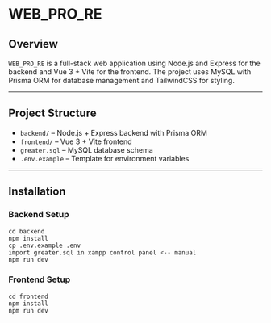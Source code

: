 # WEB_PRO_RE

## Overview
`WEB_PRO_RE` is a full-stack web application using Node.js and Express for the backend and Vue 3 + Vite for the frontend. The project uses MySQL with Prisma ORM for database management and TailwindCSS for styling.

---

## Project Structure

- `backend/` – Node.js + Express backend with Prisma ORM  
- `frontend/` – Vue 3 + Vite frontend  
- `greater.sql` – MySQL database schema  
- `.env.example` – Template for environment variables  

---

## Installation

### Backend Setup

```
cd backend
npm install
cp .env.example .env
import greater.sql in xampp control panel <-- manual
npm run dev
```

### Frontend Setup

```
cd frontend
npm install
npm run dev
```
